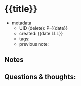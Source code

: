 # {{title}}

- metadata
	- UID (delete): P-{{date}}
	- created: {{date:LLL}}
	- tags:
	- previous note:

## Notes

## Questions & thoughts:

